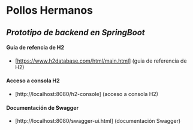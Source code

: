 # Pollos Hermanos

## _Prototipo de backend en SpringBoot_

#### Guia de refencia de H2

- [https://www.h2database.com/html/main.html] (guia de referencia de H2)

#### Acceso a consola H2

- [http://localhost:8080/h2-console] (acceso a consola H2)

#### Documentación de Swagger

- [http://localhost:8080/swagger-ui.html] (documentación Swagger)
